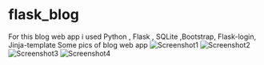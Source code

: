 # flask_blog
For this blog web app i used Python , Flask , SQLite ,Bootstrap, Flask-login, Jinja-template 
Some pics of blog web app
![Screenshot1](https://github.com/100rbrajpuT/flask_blog/assets/74128940/b5689dd3-1730-48d7-a482-4753ea4445c9)
![Screenshot2](https://github.com/100rbrajpuT/flask_blog/assets/74128940/8e895775-d36f-4359-8233-11a2e1c5d648)
![Screenshot3](https://github.com/100rbrajpuT/flask_blog/assets/74128940/b77af3d1-7077-4947-b742-0ff646559084)
![Screenshot4](https://github.com/100rbrajpuT/flask_blog/assets/74128940/6f8de62b-53d2-4613-9d82-75cad1482bc7)
